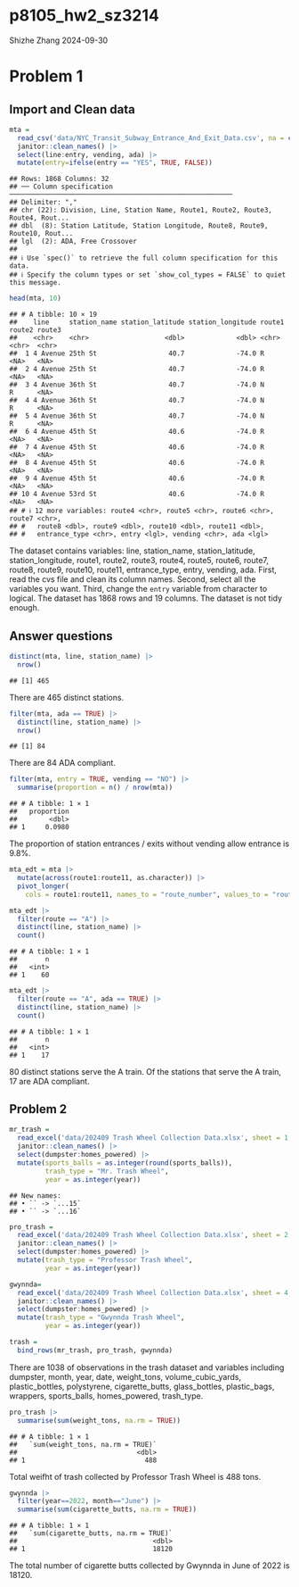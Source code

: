 p8105_hw2_sz3214
================
Shizhe Zhang
2024-09-30

# Problem 1

## Import and Clean data

``` r
mta = 
  read_csv('data/NYC_Transit_Subway_Entrance_And_Exit_Data.csv', na = c("NA", ".", "")) |> 
  janitor::clean_names() |> 
  select(line:entry, vending, ada) |> 
  mutate(entry=ifelse(entry == "YES", TRUE, FALSE))
```

    ## Rows: 1868 Columns: 32
    ## ── Column specification ────────────────────────────────────────────────────────
    ## Delimiter: ","
    ## chr (22): Division, Line, Station Name, Route1, Route2, Route3, Route4, Rout...
    ## dbl  (8): Station Latitude, Station Longitude, Route8, Route9, Route10, Rout...
    ## lgl  (2): ADA, Free Crossover
    ## 
    ## ℹ Use `spec()` to retrieve the full column specification for this data.
    ## ℹ Specify the column types or set `show_col_types = FALSE` to quiet this message.

``` r
head(mta, 10)
```

    ## # A tibble: 10 × 19
    ##    line     station_name station_latitude station_longitude route1 route2 route3
    ##    <chr>    <chr>                   <dbl>             <dbl> <chr>  <chr>  <chr> 
    ##  1 4 Avenue 25th St                  40.7             -74.0 R      <NA>   <NA>  
    ##  2 4 Avenue 25th St                  40.7             -74.0 R      <NA>   <NA>  
    ##  3 4 Avenue 36th St                  40.7             -74.0 N      R      <NA>  
    ##  4 4 Avenue 36th St                  40.7             -74.0 N      R      <NA>  
    ##  5 4 Avenue 36th St                  40.7             -74.0 N      R      <NA>  
    ##  6 4 Avenue 45th St                  40.6             -74.0 R      <NA>   <NA>  
    ##  7 4 Avenue 45th St                  40.6             -74.0 R      <NA>   <NA>  
    ##  8 4 Avenue 45th St                  40.6             -74.0 R      <NA>   <NA>  
    ##  9 4 Avenue 45th St                  40.6             -74.0 R      <NA>   <NA>  
    ## 10 4 Avenue 53rd St                  40.6             -74.0 R      <NA>   <NA>  
    ## # ℹ 12 more variables: route4 <chr>, route5 <chr>, route6 <chr>, route7 <chr>,
    ## #   route8 <dbl>, route9 <dbl>, route10 <dbl>, route11 <dbl>,
    ## #   entrance_type <chr>, entry <lgl>, vending <chr>, ada <lgl>

The dataset contains variables: line, station_name, station_latitude,
station_longitude, route1, route2, route3, route4, route5, route6,
route7, route8, route9, route10, route11, entrance_type, entry, vending,
ada. First, read the cvs file and clean its column names. Second, select
all the variables you want. Third, change the `entry` variable from
character to logical. The dataset has 1868 rows and 19 columns. The
dataset is not tidy enough.

## Answer questions

``` r
distinct(mta, line, station_name) |> 
  nrow()
```

    ## [1] 465

There are 465 distinct stations.

``` r
filter(mta, ada == TRUE) |> 
  distinct(line, station_name) |> 
  nrow()
```

    ## [1] 84

There are 84 ADA compliant.

``` r
filter(mta, entry = TRUE, vending == "NO") |> 
  summarise(proportion = n() / nrow(mta)) 
```

    ## # A tibble: 1 × 1
    ##   proportion
    ##        <dbl>
    ## 1     0.0980

The proportion of station entrances / exits without vending allow
entrance is 9.8%.

``` r
mta_edt = mta |> 
  mutate(across(route1:route11, as.character)) |> 
  pivot_longer(
    cols = route1:route11, names_to = "route_number", values_to = "route") 

mta_edt |> 
  filter(route == "A") |> 
  distinct(line, station_name) |> 
  count()
```

    ## # A tibble: 1 × 1
    ##       n
    ##   <int>
    ## 1    60

``` r
mta_edt |> 
  filter(route == "A", ada == TRUE) |> 
  distinct(line, station_name) |> 
  count()
```

    ## # A tibble: 1 × 1
    ##       n
    ##   <int>
    ## 1    17

80 distinct stations serve the A train. Of the stations that serve the A
train, 17 are ADA compliant.

## Problem 2

``` r
mr_trash =
  read_excel('data/202409 Trash Wheel Collection Data.xlsx', sheet = 1, na = c("NA", ".", "")) |> 
  janitor::clean_names() |> 
  select(dumpster:homes_powered) |> 
  mutate(sports_balls = as.integer(round(sports_balls)),
         trash_type = "Mr. Trash Wheel", 
         year = as.integer(year))
```

    ## New names:
    ## • `` -> `...15`
    ## • `` -> `...16`

``` r
pro_trash =
  read_excel('data/202409 Trash Wheel Collection Data.xlsx', sheet = 2, na = c("NA", ".", "")) |> 
  janitor::clean_names() |> 
  select(dumpster:homes_powered) |> 
  mutate(trash_type = "Professor Trash Wheel", 
         year = as.integer(year))

gwynnda=
  read_excel('data/202409 Trash Wheel Collection Data.xlsx', sheet = 4, na = c("NA", ".", "")) |> 
  janitor::clean_names() |> 
  select(dumpster:homes_powered) |> 
  mutate(trash_type = "Gwynnda Trash Wheel", 
         year = as.integer(year))

trash = 
  bind_rows(mr_trash, pro_trash, gwynnda)  
```

There are 1038 of observations in the trash dataset and variables
including dumpster, month, year, date, weight_tons, volume_cubic_yards,
plastic_bottles, polystyrene, cigarette_butts, glass_bottles,
plastic_bags, wrappers, sports_balls, homes_powered, trash_type.

``` r
pro_trash |> 
  summarise(sum(weight_tons, na.rm = TRUE))
```

    ## # A tibble: 1 × 1
    ##   `sum(weight_tons, na.rm = TRUE)`
    ##                              <dbl>
    ## 1                              488

Total weifht of trash collected by Professor Trash Wheel is 488 tons.

``` r
gwynnda |> 
  filter(year==2022, month=="June") |> 
  summarise(sum(cigarette_butts, na.rm = TRUE))
```

    ## # A tibble: 1 × 1
    ##   `sum(cigarette_butts, na.rm = TRUE)`
    ##                                  <dbl>
    ## 1                                18120

The total number of cigarette butts collected by Gwynnda in June of 2022
is 18120.
